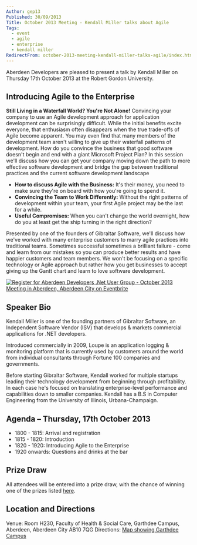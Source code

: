 ```yaml
---
Author: gep13
Published: 30/09/2013
Title: October 2013 Meeting - Kendall Miller talks about Agile
Tags:
  - event
  - agile
  - enterprise
  - kendall miller
RedirectFrom: october-2013-meeting-kendall-miller-talks-agile/index.html
---
```


Aberdeen Developers are pleased to present a talk by Kendall Miller on Thursday 17th October 2013 at the Robert Gordon University.

## Introducing Agile to the Enterprise

**Still Living in a Waterfall World? You're Not Alone!** Convincing your company to use an Agile development approach for application development can be surprisingly difficult. While the initial benefits excite everyone, that enthusiasm often disappears when the true trade-offs of Agile become apparent. You may even find that many members of the development team aren't willing to give up their waterfall patterns of development. How do you convince the business that good software doesn't begin and end with a giant Microsoft Project Plan? In this session we'll discuss how you can get your company moving down the path to more effective software development and bridge the gap between traditional practices and the current software development landscape

* **How to discuss Agile with the Business:** It's their money, you need to make sure they're on board with how you're going to spend it.
* **Convincing the Team to Work Differently:** Without the right patterns of development within your team, your first Agile project may be the last for a while.
* **Useful Compromises:** When you can't change the world overnight, how do you at least get the ship turning in the right direction?

Presented by one of the founders of Gibraltar Software, we'll discuss how we've worked with many enterprise customers to marry agile practices into traditional teams. Sometimes successful sometimes a brilliant failure - come and learn from our mistakes so you can produce better results and have happier customers and team members. We won't be focusing on a specific technology or Agile approach but rather how you get businesses to accept giving up the Gantt chart and learn to love software development.

[![Register for Aberdeen Developers .Net User Group - October 2013 Meeting in Aberdeen, Aberdeen City on Eventbrite](https://www.eventbrite.com/registerbutton?eid=2581657808)](https://adnuguk-oct2013.eventbrite.co.uk/?ebtv=C)

## Speaker Bio

Kendall Miller is one of the founding partners of Gibraltar Software, an Independent Software Vendor (ISV) that develops & markets commercial applications for .NET developers.

Introduced commercially in 2009, Loupe is an application logging & monitoring platform that is currently used by customers around the world from individual consultants through Fortune 100 companies and governments.

Before starting Gibraltar Software, Kendall worked for multiple startups leading their technology development from beginning through profitability. In each case he's focused on translating enterprise-level performance and capabilities down to smaller companies. Kendall has a B.S in Computer Engineering from the University of Illinois, Urbana-Champaign.

## Agenda – Thursday, 17th October 2013

* 1800 - 1815: Arrival and registration
* 1815 - 1820: Introduction
* 1820 - 1920: Introducing Agile to the Enterprise
* 1920 onwards: Questions and drinks at the bar

## Prize Draw

All attendees will be entered into a prize draw, with the chance of winning one of the prizes listed [here](https://www.gep13.co.uk/blog/?p=107).

## Location and Directions

Venue: Room H230, Faculty of Health & Social Care, Garthdee Campus, Aberdeen, Aberdeen City AB10 7QG
Directions: [Map showing Garthdee Campus](https://maps.google.co.uk/maps?q=Faculty+of+Health+%26+Social+Care,+Garthdee+Campus,+Aberdeen,+Aberdeen+City+AB10+7QG,+GB&hl=en&ll=57.119317,-2.136133&spn=0.004165,0.012413&sll=57.746995,-4.687341&sspn=8.392957,25.422363&hq=Faculty+of+Health+%26+Social+Care,+Garthdee+Campus,&hnear=AB10+7QG,+United+Kingdom&t=m&z=17&iwloc=A)
